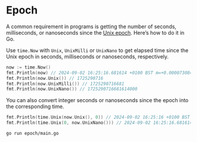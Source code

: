 # Epoch

A common requirement in programs is getting the number of seconds, milliseconds, or nanoseconds since the [Unix epoch](https://en.wikipedia.org/wiki/Unix_time). Here’s how to do it in Go.

Use `time.Now` with `Unix`, `UnixMilli` or `UnixNano` to get elapsed time since the Unix epoch in seconds, milliseconds or nanoseconds, respectively.

```go
now := time.Now()
fmt.Println(now) // 2024-09-02 16:25:16.681614 +0100 BST m=+0.000073084
fmt.Println(now.Unix()) // 1725290716
fmt.Println(now.UnixMilli()) // 1725290716681
fmt.Println(now.UnixNano()) // 1725290716681614000
```

You can also convert integer seconds or nanoseconds since the epoch into the corresponding time.

```go
fmt.Println(time.Unix(now.Unix(), 0)) // 2024-09-02 16:25:16 +0100 BST
fmt.Println(time.Unix(0, now.UnixNano())) // 2024-09-02 16:25:16.681614 +0100 BST
```

```sh
go run epoch/main.go
```
